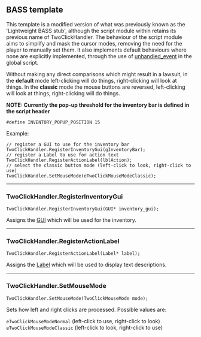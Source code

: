 ## BASS template

This template is a modified version of what was previously known as the
'Lightweight BASS stub', although the script module within retains its
previous name of TwoClickHandler. The behaviour of the script module aims to
simplify and mask the cursor modes, removing the need for the player
to manually set them. It also implements default behaviours where none are
explicitly implemented, through the use of [unhandled_event](TextScriptEvents)
in the global script.

Without making any direct comparisons which might result in a lawsuit, in the
**default** mode left-clicking will do things, right-clicking will look at
things. In the **classic** mode the mouse buttons are reversed, left-clicking
will look at things, right-clicking will do things.

**NOTE: Currently the pop-up threshold for the inventory bar is defined
in the script header**

    #define INVENTORY_POPUP_POSITION 15

Example:

    // register a GUI to use for the inventory bar
    TwoClickHandler.RegisterInventoryGui(gInventoryBar);
    // register a Label to use for action text
    TwoClickHandler.RegisterActionLabel(lblAction);
    // select the classic button mode (left-click to look, right-click to use)
    TwoClickHandler.SetMouseMode(eTwoClickMouseModeClassic);
---

### TwoClickHandler.RegisterInventoryGui

    TwoClickHandler.RegisterInventoryGui(GUI* inventory_gui);

Assigns the [GUI](GUI) which will be used for the inventory.

---

### TwoClickHandler.RegisterActionLabel

    TwoClickHandler.RegisterActionLabel(Label* label);

Assigns the [Label](Label) which will be used to display text descriptions.

---

### TwoClickHandler.SetMouseMode

    TwoClickHandler.SetMouseMode(TwoClickMouseMode mode);

Sets how left and right clicks are processed. Possible values are:

`eTwoClickMouseModeNormal` (left-click to use, right-click to look)<br>
`eTwoClickMouseModeClassic` (left-click to look, right-click to use)

